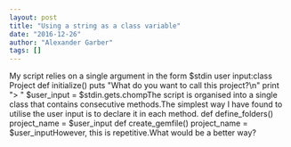 ```yaml
---
layout: post
title: "Using a string as a class variable"
date: "2016-12-26"
author: "Alexander Garber"
tags: []
---
```


My script relies on a single argument in the form $stdin user input:class Project  def initialize()    puts "What do you want to call this project?\n"    print "> "    $user_input = $stdin.gets.chompThe script is organised into a single class that contains consecutive methods.The simplest way I have found to utilise the user input is to declare it in each method.  def define_folders()    project_name = $user_input  def create_gemfile()    project_name = $user_inputHowever, this is repetitive.What would be a better way?